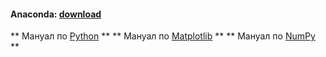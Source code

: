 #### Anaconda: [download](https://www.anaconda.com/download/) 
** Мануал по [Python](http://pythontutor.ru/) **
** Мануал по [Matplotlib](https://matplotlib.org/users/pyplot_tutorial.html) **
** Мануал по [NumPy](https://pythonworld.ru/numpy) **
